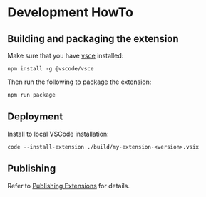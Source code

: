 Development HowTo
=================

Building and packaging the extension
------------------------------------

Make sure that you have [vsce][2] installed:

    npm install -g @vscode/vsce

Then run the following to package the extension:

    npm run package

Deployment
----------

Install to local VSCode installation:

    code --install-extension ./build/my-extension-<version>.vsix

Publishing
----------

Refer to [Publishing Extensions][1] for details.

<!-- REFERENCES -->
[1]: https://code.visualstudio.com/api/working-with-extensions/publishing-extension#autoincrementing-the-extension-version "visualstudio: Publishing Extensions"
[2]: https://www.npmjs.com/package/@vscode/vsce "npmjs: @vscode/vsce"
